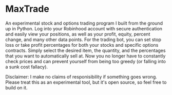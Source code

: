 # MaxTrade
An experimental stock and options trading program I built from the ground up in Python.
Log into your Robinhood account with secure authentication and easily view your positions, as well as your profit, equity, percent change, and many other data points. 
For the trading bot, you can set stop loss or take profit percentages for both your stocks and specific options contracts. Simply select the desired item, the quantity, and the percentages that you want to automatically sell at. Now you no longer have to constantly check prices and can prevent yourself from being too greedy (or falling into a sunk cost fallacy).

Disclaimer: I make no claims of responisibility if something goes wrong. Please treat this as an experimental tool, but it's open source, so feel free to build on it.  